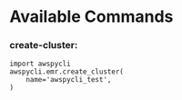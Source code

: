 # Available Commands

### create-cluster:

    import awspycli
    awspycli.emr.create_cluster(
        name='awspycli_test',
    )
    
